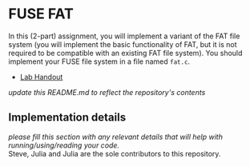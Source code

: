 # FUSE FAT
In this (2-part) assignment, you will implement a variant of the FAT file system (you will implement the basic functionality of FAT, but it is not required to be compatible with an existing FAT file system). You should implement your FUSE file system in a file named `fat.c`.
 * [Lab Handout](http://cs.williams.edu/~jannen/teaching/s19/cs333/labs/fuse/fuse_fat1.html)

_update this README.md to reflect the repository's contents_

## Implementation details

_please fill this section with any relevant details that will help with running/using/reading your code._  
Steve, Julia and Julia are the sole contributors to this repository. 
